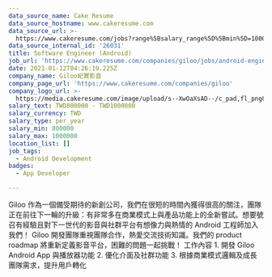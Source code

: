 ```yaml
---
data_source_name: Cake Resume
data_source_hostname: www.cakeresume.com
data_source_url: >-
  https://www.cakeresume.com/jobs?range%5Bsalary_range%5D%5Bmin%5D=1000000&refinementList%5Bprofession%5D%5B0%5D=tech_android-development&refinementList%5Bprofession%5D%5B1%5D=tech_ios-development
data_source_internal_id: '26031'
title: Software Engineer (Android)
job_url: 'https://www.cakeresume.com/companies/giloo/jobs/android-engineer-931f32'
date: 2021-01-12T04:26:19.225Z
company_name: Giloo紀實影音
company_page_url: 'https://www.cakeresume.com/companies/giloo'
company_logo_url: >-
  https://media.cakeresume.com/image/upload/s--XwOaXsAD--/c_pad,fl_png8,h_200,w_200/v1610355481/ojndi7lvou0qyesh8na6.png
salary_text: TWD800000 - TWD1000000
salary_currency: TWD
salary_type: per_year
salary_min: 800000
salary_max: 1000000
location_list: []
job_tags:
  - Android Development
badges:
  - App Developer

---
```


Giloo 作為一個備受期待的新創公司，我們在很短的時間內獲得很高的關注，團隊正在前往下一輪的升級：有非常多在商業模式上與產品功能上的全新嘗試。想要號召有經驗且對下一世代的影音與社群平台有想像力與熱情的 Android 工程師加入我們！ Giloo 開發團隊重視團隊合作，熱愛交流技術知識。我們的 product roadmap 將重新定義影音平台，困難的問題一起挑戰！ 工作內容 1. 開發 Giloo Android App 與播放器功能 2. 優化介面及社群功能 3. 根據商業模式邏輯及成長團隊需求，提升用戶轉化